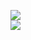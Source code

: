 [![](https://img.shields.io/badge/Made%20With-Github%20Spray-lightgrey.svg?style=for-the-badge&logo=github)](https://github.com/Annihil/github-spray#1021)  
[![](https://i.imgur.com/2DrTn0Z.gif)](https://github.com/Annihil/github-spray)